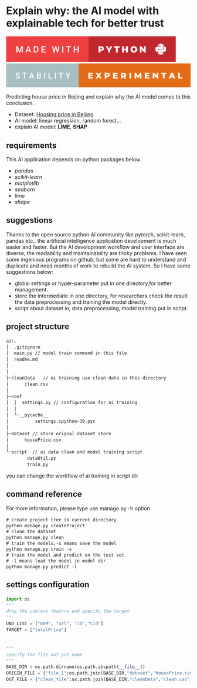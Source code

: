 
# Explain why: the AI model with explainable tech for better trust

![](./img/made-with-python.svg)
![](./img/stability-experimental.svg)

Predicting house price in Beijing and explain why the AI model comes to this conclusion.

- Dataset: [Housing price in Beijing](https://www.kaggle.com/datasets/ruiqurm/lianjia)
- AI model: linear regression, random forest...
- explain AI model: **LIME**, **SHAP**

## requirements

This AI application depends on python packages below.

- _pandas_
- _scikit-learn_
- _matplotlib_
- _seaborn_
- _lime_
- _shape_

## suggestions

Thanks to the open source python AI community like pytorch, scikit-learn, pandas etc.,
the artificial intelligence application development is much easier and faster.
But the AI development workflow and user interface are diverse, the readability
and maintainability are tricky problems. I have seen some ingenious programs on
github, but some are hard to understand and duplicate and need months of work to
rebuild the AI system. So I have some suggestions below:

- global settings or hyper-parameter put in one directory,for better management.
- store the intermediate in one directory, for researchers check the result the
  data preprocessing and training the model directly.
- script about dataset io, data preprocessing, model training put in script.

## project structure

```txt
ai:.
│  .gitignore
│  main.py // model train command in this file
│  readme.md
│
│
├─cleanData   // ai training use clean data in this directory
│      clean.csv
│
├─conf
│  │  settings.py // configuration for ai training
│  │
│  └─__pycache__
│          settings.cpython-39.pyc
│
├─dataset // store orignal dataset store
│      housePrice.csv
│
└─script  // ai data clean and model training script
        dataUtil.py
        train.py
```

you can change the workflow of ai training in script dir.

## command reference

For more information, please type use manage.py -h option

```shell
# create project tree in current directory
python manage.py createProject
# clean the dataset
python manage.py clean
# train the models,-s means save the model
python manage.py train -s
# train the model and predict on the test set
# -l means load the model in model dir
python manage.py predict -l
```

## settings configuration

```python
import os
"""
drop the useless feature and specify the target
"""
UND_LIST = ["DOM", "url", "id","Cid"]
TARGET = ["totalPrice"]


"""
specify the file out put name
"""
BASE_DIR = os.path.dirname(os.path.abspath(__file__))
ORIGIN_FILE = {"file_1":os.path.join(BASE_DIR,"dataset","housePrice.csv")}
OUT_FILE = {"clean_file":os.path.join(BASE_DIR,"cleanData","clean.csv")}
```
